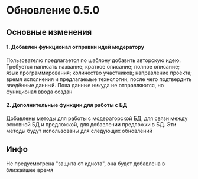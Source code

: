 # Обновление 0.5.0
## Основные изменения
#### 1. Добавлен функционал отправки идей модератору
Пользователю предлагается по шаблону добавить авторскую идею. Требуется написать название; краткое описание; полное описание; язык программирования; количество участников; направление проекта; время исполнения
и предлагаемые технологии, после чего подтвердить введённые данный. Пока данные никуда не отправляются, но функционал ввода создан
#### 2. Дополнительные функции для работы с БД
Добавлены методы для работы с модераторской БД, для связи между основной БД и предложкой, для добавлении предложки в БД. Эти методы будут использованы для следующих обновлений
## Инфо
Не предусмотрена "защита от идиота", она будет добавлена в ближайшее время
